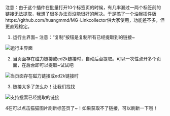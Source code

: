 注意：由于这个插件在批量打开10个标签页的时候，有几率漏过一两个标签前的链接无法提取，我想了很多办法页没能很好的解决。于是搞了一个油猴插件版https://github.com/huangmmd/MG-Linkcollector供大家使用，功能差不多，但更直观稳定。




1. 运行主界面~  注意：“复制”按钮是复制所有已经提取到的链接~

![运行主界面](https://github.com/user-attachments/assets/d78d6d65-f192-41bb-b132-cce2ee9ad69c)


2. 当页面存在磁力链接或ed2k链接时，自动后台提取。可以一次性点开多个页面，在后台即可以提取~试试吧

![当页面存在磁力链接或ed2k链接时](https://github.com/user-attachments/assets/a4852233-1cff-4003-8468-f57136731ba4)


3. 链接太多了怎么办！让我们找找

![支持搜索已经提取的链接](https://github.com/user-attachments/assets/9fde0ce0-d7d9-46dc-866a-5e9b15384906)

4在可以点击猫猫图片刷新标签页了~！如果获取不了链接，可以刷新一下哦！
